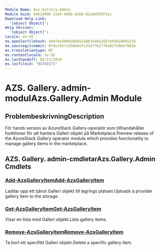 ```yaml
---
Module Name: Azs.Gallery.Admin
Module Guid: b461499b-3144-466b-a5b0-02a9eb59f1ec
Download Help Link:
  '[object Object]': 
Help Version:
  '[object Object]': 
Locale: en-US
ms.openlocfilehash: de8f4e400ba0d452a863e48a2d27e9e924045234
ms.sourcegitcommit: 0fdccb57a356b6e7c35a77b1f76e01fb96ef582b
ms.translationtype: MT
ms.contentlocale: sv-SE
ms.lasthandoff: 05/17/2019
ms.locfileid: "93743171"
---
```

# <span data-ttu-id="1b000-101">AZS. Gallery. admin-modul</span><span class="sxs-lookup"><span data-stu-id="1b000-101">Azs.Gallery.Admin Module</span></span>
## <span data-ttu-id="1b000-102">Problembeskrivning</span><span class="sxs-lookup"><span data-stu-id="1b000-102">Description</span></span>
<span data-ttu-id="1b000-103">För hands version av AzureStack Gallery-operatör som tillhandahåller funktioner för att hantera Galleri objekt på Marketplace.</span><span class="sxs-lookup"><span data-stu-id="1b000-103">Preview release of the AzureStack Gallery operator module which provides functionality to manage gallery items in the marketplace.</span></span>

## <span data-ttu-id="1b000-104">AZS. Gallery. admin-cmdletar</span><span class="sxs-lookup"><span data-stu-id="1b000-104">Azs.Gallery.Admin Cmdlets</span></span>
### [<span data-ttu-id="1b000-105">Add-AzsGalleryItem</span><span class="sxs-lookup"><span data-stu-id="1b000-105">Add-AzsGalleryItem</span></span>](Add-AzsGalleryItem.md)
<span data-ttu-id="1b000-106">Laddar upp ett tjänst Galleri objekt till lagrings platsen.</span><span class="sxs-lookup"><span data-stu-id="1b000-106">Uploads a provider gallery item to the storage.</span></span>

### [<span data-ttu-id="1b000-107">Get-AzsGalleryItem</span><span class="sxs-lookup"><span data-stu-id="1b000-107">Get-AzsGalleryItem</span></span>](Get-AzsGalleryItem.md)
<span data-ttu-id="1b000-108">Visar en lista med Galleri objekt.</span><span class="sxs-lookup"><span data-stu-id="1b000-108">Lists gallery items.</span></span>

### [<span data-ttu-id="1b000-109">Remove-AzsGalleryItem</span><span class="sxs-lookup"><span data-stu-id="1b000-109">Remove-AzsGalleryItem</span></span>](Remove-AzsGalleryItem.md)
<span data-ttu-id="1b000-110">Ta bort ett specifikt Galleri objekt.</span><span class="sxs-lookup"><span data-stu-id="1b000-110">Delete a specific gallery item.</span></span>

